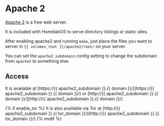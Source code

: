 # Apache 2

[Apache 2](https://httpd.apache.org/) is a free web server.

It is included with HomelabOS to serve directory listings or static sites.

After enabling apache2 and running `make`, just place the files you want to
server in `{{ volumes_root }}/apache2/root/` on your server.

You can set the `apache2_subdomain` config setting to change the subdomain
from `apache2` to something else.

## Access

It is available at [https://{{ apache2_subdomain }}.{{ domain }}/](https://{{ apache2_subdomain }}.{{ domain }}/) or [http://{{ apache2_subdomain }}.{{ domain }}/](http://{{ apache2_subdomain }}.{{ domain }}/)

{% if enable_tor %}
It is also available via Tor at [http://{{ apache2_subdomain }}.{{ tor_domain }}/](http://{{ apache2_subdomain }}.{{ tor_domain }}/)
{% endif %}
